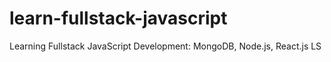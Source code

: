# learn-fullstack-javascript
Learning Fullstack JavaScript Development: MongoDB, Node.js, React.js
LS
